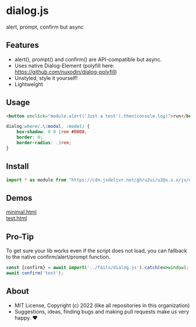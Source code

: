 # dialog.js
alert, prompt, confirm but async

## Features

- alert(), prompt() and confirm() are API-compatible but async.
- Uses native Dialog-Element (polyfill here: https://github.com/nuxodin/dialog-polyfill)
- Unstyled, style it yourself!
- Lightweight

## Usage

```html
<button onclick="module.alert('Just a test').then(console.log)">run</button>
```

```css
dialog:where(.\:modal, :modal) {
    box-shadow: 0 0 1rem #0008;
    border: 0;
    border-radius: .3rem;
}
```

## Install

```js
import * as module from "https://cdn.jsdelivr.net/gh/u2ui/u2@x.x.x/js/dialog/dialog.min.js"
```

## Demos

[minimal.html](http://gcdn.li/u2ui/u2@main/js/dialog/tests/minimal.html)  
[test.html](http://gcdn.li/u2ui/u2@main/js/dialog/tests/test.html)  

## Pro-Tip

To get sure your lib works even if the script does not load, you can fallback to the native confirm/alert/prompt function.

```js
const {confirm} = await import('../fails/dialog.js').catch(e=>window);
await confirm('test');
```

## About

- MIT License, Copyright (c) 2022 <u2> (like all repositories in this organization) <br>
- Suggestions, ideas, finding bugs and making pull requests make us very happy. ♥

